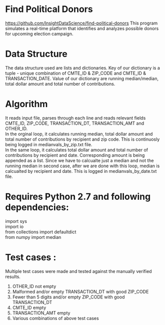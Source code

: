 # Find Political Donors # 
https://github.com/InsightDataScience/find-political-donors
This program simulates a real-time platform that identifies and analyzes possible donors for upcoming election campaign. 
# Data Structure # 
The data structure used are lists and dictionaries. Key of our dictionary is a tuple - unique combination of CMTE_ID & ZIP_CODE and CMTE_ID & TRANSACTION_DATE. Value of our dictionary are running median/median, total dollar amount and total number of contributions.
# Algorithm # 
It reads input file, parses through each line and reads relevant fields CMTE_ID, ZIP_CODE, TRANSACTION_DT, TRANSACTION_AMT and OTHER_ID. </br>
In the orginal loop, it calculates running median, total dollar amount and total number of contributions by recipient and zip code. This is continuosly being logged in medianvals_by_zip.txt file. </br>
In the same loop, it calculates total dollar amount and total number of contributions by recipient and date. Corresponding amount is being appended as a list. Since we have to calcualte just a median and not the running median in second case, after we are done with this loop, median is calcualted by recipient and date. This is logged in medianvals_by_date.txt file.</br>
# Requires Python 2.7 and following dependencies: # 
import sys <br />
import io <br />
from collections import defaultdict <br />
from numpy import median <br /> 
# Test cases : # 
Multiple test cases were made and tested against the manually verified results.
1. OTHER_ID not empty <br />
2. Malformed and/or empty TRANSACTION_DT with good ZIP_CODE <br />
3. Fewer than 5 digits and/or empty ZIP_CODE with good TRANSACTION_DT <br />
4. CMTE_ID empty <br />
5. TRANSACTION_AMT empty </br>
6. Various combinations of above test cases
